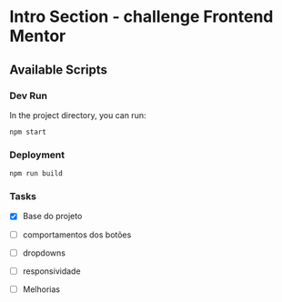# Intro Section - challenge Frontend Mentor

## Available Scripts

### Dev Run
In the project directory, you can run:

`npm start`

### Deployment

 `npm run build`

### Tasks

- [x] Base do projeto

- [ ] comportamentos dos botões

- [ ] dropdowns

- [ ] responsividade

- [ ] Melhorias

